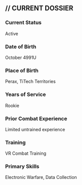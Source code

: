 ## // CURRENT DOSSIER 

### Current Status
Active

### Date of Birth
October 4991U

### Place of Birth
Perax, TiTech Territories

### Years of Service
Rookie

### Prior Combat Experience
Limited untrained experience

### Training
VR Combat Training

### Primary Skills
Electronic Warfare, Data Collection